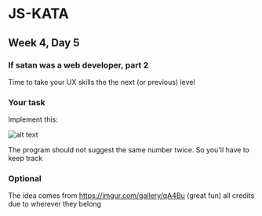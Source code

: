 # JS-KATA

## Week 4, Day 5

### If satan was a web developer, part 2

Time to take your UX skills the the next (or previous) level

### Your task

Implement this:

![alt text](https://i.imgur.com/ljkQcph.gif)

The program should not suggest the same number twice. So you'll have to keep track

### Optional

The idea comes from https://imgur.com/gallery/qA4Bu (great fun) all credits due to wherever they belong
